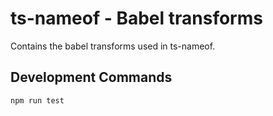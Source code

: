 # ts-nameof - Babel transforms

Contains the babel transforms used in ts-nameof.

## Development Commands

```
npm run test
```
